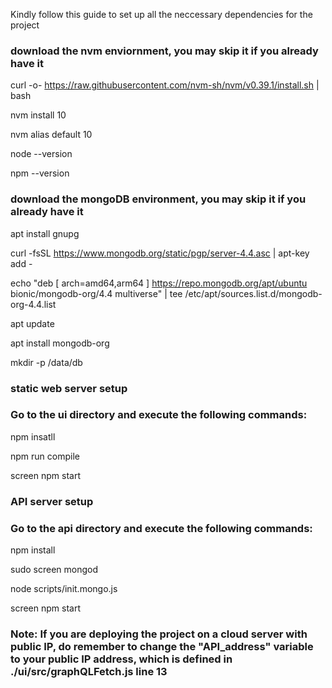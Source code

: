 Kindly follow this guide to set up all the neccessary dependencies for the project

### download the nvm enviornment, you may skip it if you already have it
curl -o- https://raw.githubusercontent.com/nvm-sh/nvm/v0.39.1/install.sh | bash

nvm install 10

nvm alias default 10

node --version

npm --version


### download the mongoDB environment, you may skip it if you already have it
apt install gnupg

curl -fsSL https://www.mongodb.org/static/pgp/server-4.4.asc | apt-key add -

echo "deb [ arch=amd64,arm64 ] https://repo.mongodb.org/apt/ubuntu bionic/mongodb-org/4.4 multiverse" | tee /etc/apt/sources.list.d/mongodb-org-4.4.list

apt update

apt install mongodb-org

mkdir -p /data/db


### static web server setup
### Go to the ui directory and execute the following commands:
npm insatll

npm run compile

screen npm start


### API server setup
### Go to the api directory and execute the following commands:
npm install

sudo screen mongod

node scripts/init.mongo.js

screen npm start

### Note: If you are deploying the project on a cloud server with public IP, do remember to change the "API_address" variable to your public IP address, which is defined in ./ui/src/graphQLFetch.js line 13
